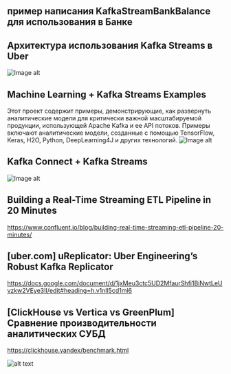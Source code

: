 ## пример написания KafkaStreamBankBalance для использования в Банке

##  Архитектура использования Kafka Streams в Uber
![Image alt](http://eng.uber.com/wp-content/uploads/2016/08/image00.png)

## Machine Learning + Kafka Streams Examples 
Этот проект содержит примеры, демонстрирующие, как развернуть аналитические модели для критически важной масштабируемой продукции, использующей Apache Kafka и ее API потоков. 
Примеры включают аналитические модели, созданные с помощью TensorFlow, Keras, H2O, Python, DeepLearning4J и других технологий.
![Image alt](https://camo.githubusercontent.com/73a6ca2de6340303e642cf459f205f6ebdf7ca09/687474703a2f2f7777772e6b61692d776165686e65722e64652f626c6f672f77702d636f6e74656e742f75706c6f6164732f323031372f31302f4170616368655f4b61666b615f45636f73797374656d5f4b61666b615f53747265616d735f4d616368696e655f4c6561726e696e672e706e67)


## Kafka Connect + Kafka Streams
![Image alt](https://www.confluent.io/wp-content/uploads/2016/08/kafka_connect_-_5.jpeg)

## Building a Real-Time Streaming ETL Pipeline in 20 Minutes
https://www.confluent.io/blog/building-real-time-streaming-etl-pipeline-20-minutes/

## [uber.com] uReplicator: Uber Engineering’s Robust Kafka Replicator
https://docs.google.com/document/d/1jxMeu3ctc5UD2MfaurShfi1BiNwtLeUvzkw2VEye3II/edit#heading=h.v1nll5cd1ml6

##  [ClickHouse vs Vertica vs GreenPlum] Сравнение производительности аналитических СУБД  
https://clickhouse.yandex/benchmark.html

![alt text](http://www.anchormodeling.com/wp-content/uploads/2010/08/AMatDSV.jpg)